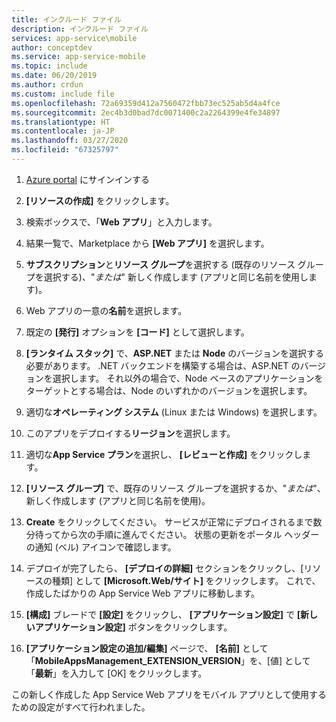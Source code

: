 ```yaml
---
title: インクルード ファイル
description: インクルード ファイル
services: app-service\mobile
author: conceptdev
ms.service: app-service-mobile
ms.topic: include
ms.date: 06/20/2019
ms.author: crdun
ms.custom: include file
ms.openlocfilehash: 72a69359d412a7560472fbb73ec525ab5d4a4fce
ms.sourcegitcommit: 2ec4b3d0bad7dc0071400c2a2264399e4fe34897
ms.translationtype: HT
ms.contentlocale: ja-JP
ms.lasthandoff: 03/27/2020
ms.locfileid: "67325797"
---
```

1. [Azure portal] にサインインする

2. **[リソースの作成]** をクリックします。

3. 検索ボックスで、「**Web アプリ**」と入力します。
    
4. 結果一覧で、Marketplace から **[Web アプリ]** を選択します。

5. **サブスクリプション**と**リソース グループ**を選択する (既存のリソース グループを選択する)、"_または_" 新しく作成します (アプリと同じ名前を使用します)。

6. Web アプリの一意の**名前**を選択します。

7. 既定の **[発行]** オプションを **[コード]** として選択します。

8. **[ランタイム スタック]** で、**ASP.NET** または **Node** のバージョンを選択する必要があります。 .NET バックエンドを構築する場合は、ASP.NET のバージョンを選択します。 それ以外の場合で、Node ベースのアプリケーションをターゲットとする場合は、Node のいずれかのバージョンを選択します。

9. 適切な**オペレーティング システム** (Linux または Windows) を選択します。 

10. このアプリをデプロイする**リージョン**を選択します。 

11. 適切な**App Service プラン**を選択し、 **[レビューと作成]** をクリックします。 

12. **[リソース グループ]** で、既存のリソース グループを選択するか、"_または_"、新しく作成します (アプリと同じ名前を使用)。

13. **Create** をクリックしてください。 サービスが正常にデプロイされるまで数分待ってから次の手順に進んでください。 状態の更新をポータル ヘッダーの通知 (ベル) アイコンで確認します。

14. デプロイが完了したら、 **[デプロイの詳細]** セクションをクリックし、[リソースの種類] として **[Microsoft.Web/サイト]** をクリックします。 これで、作成したばかりの App Service Web アプリに移動します。 

15. **[構成]** ブレードで **[設定]** をクリックし、 **[アプリケーション設定]** で **[新しいアプリケーション設定]** ボタンをクリックします。

16. **[アプリケーション設定の追加/編集]** ページで、 **[名前]** として「**MobileAppsManagement_EXTENSION_VERSION**」を、[値] として「**最新**」を入力して [OK] をクリックします。

この新しく作成した App Service Web アプリをモバイル アプリとして使用するための設定がすべて行われました。

<!-- URLs. -->
[Azure Portal]: https://portal.azure.com/